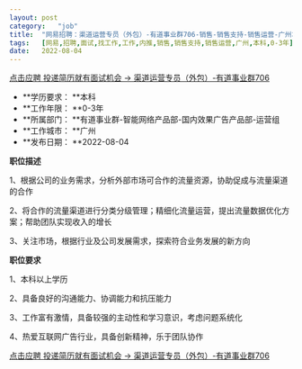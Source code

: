 ```yaml
---
layout:	post
category:	"job"
title:	"网易招聘：渠道运营专员（外包）-有道事业群706-销售-销售支持-销售运营-广州本科0-3年"
tags:	[网易,招聘,面试,找工作,工作,内推,销售,销售支持,销售运营,广州,本科,0-3年]
date:	2022-08-04
---
```


[点击应聘 投递简历就有面试机会 ->  渠道运营专员（外包）-有道事业群706](http://mobile.bole.netease.com/bole/boleDetail?id=42097&employeeId=346f03c3cda5f04c&key=all)



- **学历要求： **本科
- **工作年限： **0-3年
- **所属部门： **有道事业群-智能网络产品部-国内效果广告产品部-运营组
- **工作城市： **广州
- **发布日期： **2022-08-04



**职位描述**

1、根据公司的业务需求，分析外部市场可合作的流量资源，协助促成与流量渠道的合作

2、将合作的流量渠道进行分类分级管理；精细化流量运营，提出流量数据优化方案；帮助团队实现收入的增长

3、关注市场，根据行业及公司发展需求，探索符合业务发展的新方向







**职位要求**

1、本科以上学历 

2、具备良好的沟通能力、协调能力和抗压能力

3、工作富有激情，具备较强的主动性和学习意识，考虑问题系统化

4、热爱互联网广告行业，具备创新精神，乐于团队协作



[点击应聘 投递简历就有面试机会 ->  渠道运营专员（外包）-有道事业群706](http://mobile.bole.netease.com/bole/boleDetail?id=42097&employeeId=346f03c3cda5f04c&key=all)
